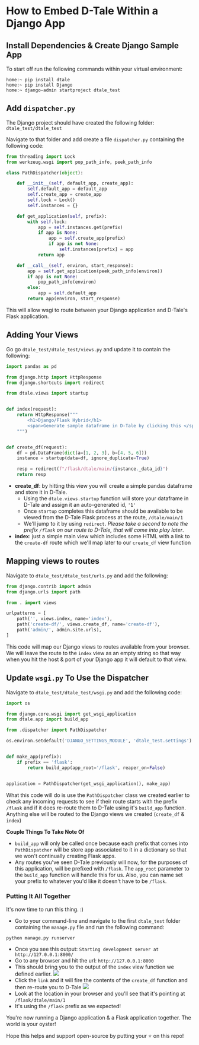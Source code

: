 # How to Embed D-Tale Within a Django App

## Install Dependencies & Create Django Sample App

To start off run the following commands within your virtual environment:
```console
home:~ pip install dtale
home:~ pip install Django
home:~ django-admin startproject dtale_test
```

## Add `dispatcher.py`

The Django project should have created the following folder: `dtale_test/dtale_test`

Navigate to that folder and add create a file `dispatcher.py` containing the following code:
```python
from threading import Lock
from werkzeug.wsgi import pop_path_info, peek_path_info

class PathDispatcher(object):

    def __init__(self, default_app, create_app):
        self.default_app = default_app
        self.create_app = create_app
        self.lock = Lock()
        self.instances = {}

    def get_application(self, prefix):
        with self.lock:
            app = self.instances.get(prefix)
            if app is None:
                app = self.create_app(prefix)
                if app is not None:
                    self.instances[prefix] = app
            return app

    def __call__(self, environ, start_response):
        app = self.get_application(peek_path_info(environ))
        if app is not None:
            pop_path_info(environ)
        else:
            app = self.default_app
        return app(environ, start_response)
```
This will allow wsgi to route between your Django application and D-Tale's Flask application.

## Adding Your Views
Go go `dtale_test/dtale_test/views.py` and update it to contain the following:
```python
import pandas as pd

from django.http import HttpResponse
from django.shortcuts import redirect

from dtale.views import startup


def index(request):
    return HttpResponse("""
        <h1>Django/Flask Hybrid</h1>
        <span>Generate sample dataframe in D-Tale by clicking this </span><a href="/create-df">link</a>
    """)


def create_df(request):
    df = pd.DataFrame(dict(a=[1, 2, 3], b=[4, 5, 6]))
    instance = startup(data=df, ignore_duplicate=True)

    resp = redirect(f"/flask/dtale/main/{instance._data_id}")
    return resp
```

* **create_df**: by hitting this view you will create a simple pandas dataframe and store it in D-Tale.
   * Using the `dtale.views.startup` function will store your dataframe in D-Tale and assign it an auto-generated id, `'1'`
   * Once `startup` completes this dataframe should be available to be viewed from the D-Tale Flask process at the route, `/dtale/main/1`
   * We'll jump to it by using `redirect`. _Please take a second to note the prefix `/flask` on our route to D-Tale, that will come into play later_.
* **index**: just a simple main view which includes some HTML with a link to the `create-df` route which we'll map later to our `create_df` view function

## Mapping views to routes

Navigate to `dtale_test/dtale_test/urls.py` and add the following:
```python
from django.contrib import admin
from django.urls import path

from . import views

urlpatterns = [
    path('', views.index, name='index'),
    path('create-df/', views.create_df, name='create-df'),
    path('admin/', admin.site.urls),
]
```
This code will map our Django views to routes available from your browser.  We will leave the route to the `index` view as an empty string so that way when you hit the host & port of your Django app it will default to that view.

## Update `wsgi.py` To Use the Dispatcher
Navigate to `dtale_test/dtale_test/wsgi.py` and add the following code:
```python
import os

from django.core.wsgi import get_wsgi_application
from dtale.app import build_app

from .dispatcher import PathDispatcher

os.environ.setdefault('DJANGO_SETTINGS_MODULE', 'dtale_test.settings')


def make_app(prefix):
    if prefix == 'flask':
        return build_app(app_root='/flask', reaper_on=False)


application = PathDispatcher(get_wsgi_application(), make_app)
```
What this code will do is use the `PathDispatcher` class we created earlier to check any incoming requests to see if their route starts with the prefix `/flask` and if it does re-route them to D-Tale using it's `build_app` function.  Anything else will be routed to the Django views we created (`create_df` & `index`)

**Couple Things To Take Note Of**
* `build_app` will only be called once because each prefix that comes into `PathDispatcher` will be store app associated to it in a dictionary so that we won't continually creating Flask apps.
* Any routes you've seen D-Tale previously will now, for the purposes of this application, will be prefixed with `/flask`.  The `app_root` parameter to the `build_app` function will handle this for us.  Also, you can name set your prefix to whatever you'd like it doesn't have to be `/flask`.

### Putting It All Together
It's now time to run this thing. :)
* Go to your command-line and navigate to the first `dtale_test` folder containing the `manage.py` file and run the following command:
```commandline
python manage.py runserver
```
* Once you see this output: `Starting development server at http://127.0.0.1:8000/`
* Go to any browser and hit the url: `http://127.0.0.1:8000`
* This should bring you to the output of the `index` view function we defined earlier.
![](https://raw.githubusercontent.com/aschonfeld/dtale-media/master/images/django_app/index.png)
* Click the `link` and it will fire the contents of the `create_df` function and then re-route you to D-Tale
![](https://raw.githubusercontent.com/aschonfeld/dtale-media/master/images/django_app/dtale.png)
* Look at the location in your browser and you'll see that it's pointing at `/flask/dtale/main/1`
* It's using the `/flask` prefix as we expected!

You're now running a Django application & a Flask application together.  The world is your oyster!

Hope this helps and support open-source by putting your :star: on this repo!
